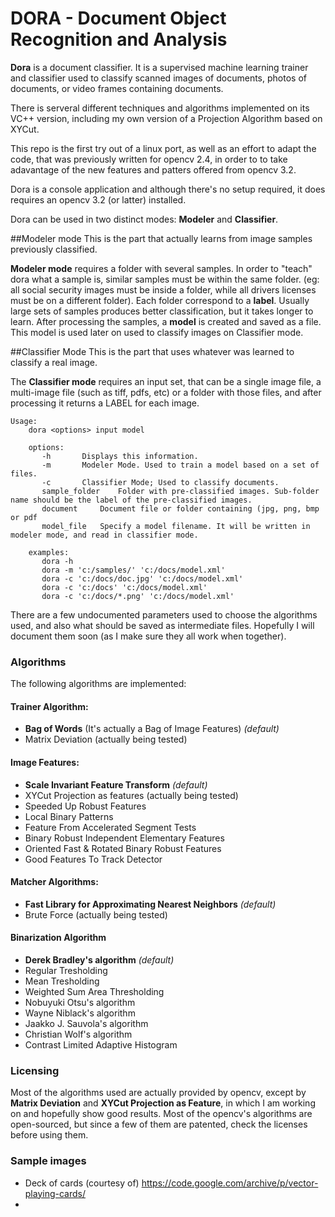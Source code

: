 # DORA - Document Object Recognition and Analysis


**Dora** is a document classifier. It is a supervised machine learning trainer and classifier used to classify scanned images of documents, photos of documents, or video frames containing documents. 

There is serveral different techniques and algorithms implemented on its VC++ version, including my own version of a Projection Algorithm based on XYCut. 

This repo is the first try out of a linux port, as well as an effort to adapt the code, that was previously written for opencv 2.4, in order to  to take adavantage of the new features and patters offered from opencv 3.2.

Dora is a console application and although there's no setup required, it does requires an opencv 3.2 (or latter) installed.
   
Dora can be used in two distinct modes: **Modeler** and **Classifier**. 

##Modeler mode
 This is the part that actually learns from image samples previously classified.

 **Modeler mode** requires a folder with several samples. In order to "teach" dora what a sample is, similar samples must be within the same folder. (eg: all social security images must be inside a folder, while all drivers licenses must be on a different folder). Each folder correspond to a **label**. Usually large sets of samples produces better classification, but it takes longer to learn. After processing the samples, a  **model** is created and saved as a file. This model is used later on used to classify images on Classifier mode.

##Classifier Mode
 This is the part that uses whatever was learned to classify a real image.

 The **Classifier mode** requires an input set, that can be a single image file, a multi-image file (such as tiff, pdfs, etc) or a folder with those files, and after processing it returns a LABEL for each image.   
    
```
Usage:
    dora <options> input model
 
    options:
       -h      	Displays this information.
       -m      	Modeler Mode. Used to train a model based on a set of files.
       -c      	Classifier Mode; Used to classify documents.
       sample_folder	Folder with pre-classified images. Sub-folder name should be the label of the pre-classified images.
       document 	Document file or folder containing (jpg, png, bmp or pdf
       model_file  	Specify a model filename. It will be written in modeler mode, and read in classifier mode.
 
    examples:
       dora -h
       dora -m 'c:/samples/' 'c:/docs/model.xml'
       dora -c 'c:/docs/doc.jpg' 'c:/docs/model.xml'
       dora -c 'c:/docs' 'c:/docs/model.xml'
       dora -c 'c:/docs/*.png' 'c:/docs/model.xml'
```       

There are a few undocumented parameters used to choose the algorithms used, and also what should be saved as intermediate files. Hopefully I will document them soon  (as I make sure they all work when together).

### Algorithms
The following algorithms are implemented:


#### Trainer Algorithm: 
- **Bag of Words** (It's actually a Bag of Image Features) *(default)*
- Matrix Deviation (actually being tested)
     
#### Image Features: 
- **Scale Invariant Feature Transform** *(default)*
- XYCut Projection as features (actually being tested) 
- Speeded Up Robust Features 
- Local Binary Patterns 
- Feature From Accelerated Segment Tests 
- Binary Robust Independent Elementary Features 
- Oriented Fast & Rotated Binary Robust Features 
- Good Features To Track Detector 
   
#### Matcher Algorithms:
- **Fast Library for Approximating Nearest Neighbors** *(default)*
- Brute Force (actually being tested)
   
#### Binarization Algorithm 
- **Derek Bradley's algorithm** *(default)*
- Regular Tresholding
- Mean Tresholding
- Weighted Sum Area Thresholding
- Nobuyuki Otsu's algorithm
- Wayne Niblack's algorithm
- Jaakko J. Sauvola's algorithm
- Christian Wolf's algorithm
- Contrast Limited Adaptive Histogram


### Licensing

Most of the algorithms used are actually provided by opencv, except by **Matrix Deviation** and **XYCut Projection as Feature**, in which I am working on and hopefully show good results. Most of the opencv's algorithms are open-sourced, but since a few of them are patented, check the licenses before using them.


### Sample images
- Deck of cards (courtesy of) https://code.google.com/archive/p/vector-playing-cards/
- 